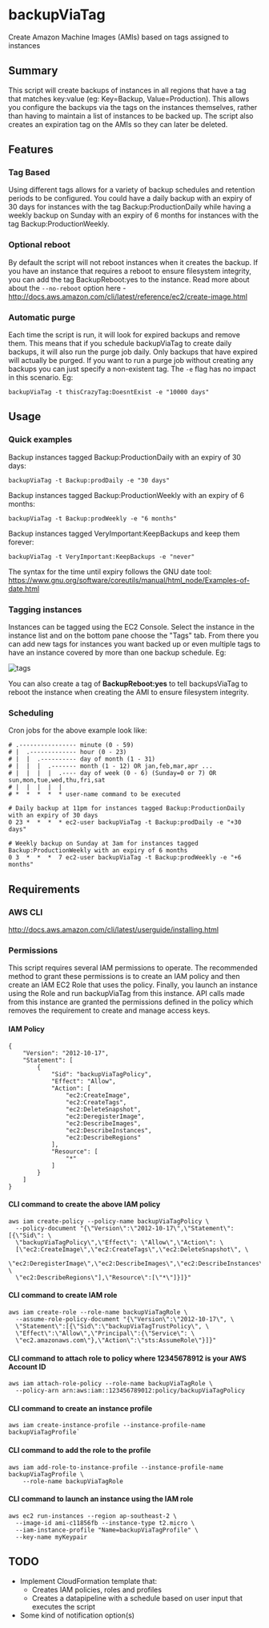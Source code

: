 # backupViaTag
Create Amazon Machine Images (AMIs) based on tags assigned to instances

## Summary
This script will create backups of instances in all regions that have a tag that matches key:value (eg: Key=Backup, Value=Production). This allows you configure the backups via the tags on the instances themselves, rather than having to maintain a list of instances to be backed up. The script also creates an expiration tag on the AMIs so they can later be deleted. 

## Features
### Tag Based
Using different tags allows for a variety of backup schedules and retention periods to be configured. You could have a daily backup with an expiry of 30 days for instances with the tag Backup:ProductionDaily while having a weekly backup on Sunday with an expiry of 6 months for instances with the tag Backup:ProductionWeekly. 

### Optional reboot
By default the script will not reboot instances when it creates the backup. If you have an instance that requires a reboot to ensure filesystem integrity, you can add the tag BackupReboot:yes to the instance. Read more about about the `--no-reboot` option here - http://docs.aws.amazon.com/cli/latest/reference/ec2/create-image.html

### Automatic purge
Each time the script is run, it will look for expired backups and remove them. This means that if you schedule backupViaTag to create daily backups, it will also run the purge job daily. Only backups that have expired will actually be purged. If you want to run a purge job without creating any backups you can just specify a non-existent tag. The `-e` flag has no impact in this scenario. Eg:

`backupViaTag -t thisCrazyTag:DoesntExist -e "10000 days"`

## Usage
### Quick examples
Backup instances tagged Backup:ProductionDaily with an expiry of 30 days:

`backupViaTag -t Backup:prodDaily -e "30 days"`

Backup instances tagged Backup:ProductionWeekly with an expiry of 6 months:

`backupViaTag -t Backup:prodWeekly -e "6 months"`

Backup instances tagged VeryImportant:KeepBackups and keep them forever:

`backupViaTag -t VeryImportant:KeepBackups -e "never"`

The syntax for the time until expiry follows the GNU date tool:
https://www.gnu.org/software/coreutils/manual/html_node/Examples-of-date.html

### Tagging instances
Instances can be tagged using the EC2 Console. Select the instance in the instance list and on the bottom pane choose the "Tags" tab. From there you can add new tags for instances you want backed up or even multiple tags to have an instance covered by more than one backup schedule. Eg:

![tags](https://cloud.githubusercontent.com/assets/15039809/10413501/eaab2e02-6ff6-11e5-9ee6-1a9a5d1a3958.png)

You can also create a tag of **BackupReboot:yes** to tell backupsViaTag to reboot the instance when creating the AMI to ensure filesystem integrity. 

### Scheduling
Cron jobs for the above example look like:
```
# .---------------- minute (0 - 59)
# |  .------------- hour (0 - 23)
# |  |  .---------- day of month (1 - 31)
# |  |  |  .------- month (1 - 12) OR jan,feb,mar,apr ...
# |  |  |  |  .---- day of week (0 - 6) (Sunday=0 or 7) OR sun,mon,tue,wed,thu,fri,sat
# |  |  |  |  |
# *  *  *  *  * user-name command to be executed

# Daily backup at 11pm for instances tagged Backup:ProductionDaily with an expiry of 30 days
0 23 *  *  *  * ec2-user backupViaTag -t Backup:prodDaily -e "+30 days"

# Weekly backup on Sunday at 3am for instances tagged Backup:ProductionWeekly with an expiry of 6 months
0 3  *  *  *  7 ec2-user backupViaTag -t Backup:prodWeekly -e "+6 months"

```

## Requirements
### AWS CLI
http://docs.aws.amazon.com/cli/latest/userguide/installing.html

### Permissions
This script requires several IAM permissions to operate. The recommended method to grant these permissions is to create an IAM policy and then create an IAM EC2 Role that uses the policy. Finally, you launch an instance using the Role and run backupViaTag from this instance. API calls made from this instance are granted the permissions defined in the policy which removes the requirement to create and manage access keys.

#### IAM Policy
```
{
    "Version": "2012-10-17",
    "Statement": [
        {
            "Sid": "backupViaTagPolicy",
            "Effect": "Allow",
            "Action": [
                "ec2:CreateImage",
                "ec2:CreateTags",
                "ec2:DeleteSnapshot",
                "ec2:DeregisterImage",
                "ec2:DescribeImages",
                "ec2:DescribeInstances",
                "ec2:DescribeRegions"
            ],
            "Resource": [
                "*"
            ]
        }
    ]
}
```
#### CLI command to create the above IAM policy
```
aws iam create-policy --policy-name backupViaTagPolicy \
  --policy-document "{\"Version\":\"2012-10-17\",\"Statement\":[{\"Sid\": \
  \"backupViaTagPolicy\",\"Effect\": \"Allow\",\"Action\": \
  [\"ec2:CreateImage\",\"ec2:CreateTags\",\"ec2:DeleteSnapshot\", \
  \"ec2:DeregisterImage\",\"ec2:DescribeImages\",\"ec2:DescribeInstances\", \
  \"ec2:DescribeRegions\"],\"Resource\":[\"*\"]}]}"
```

#### CLI command to create IAM role
```
aws iam create-role --role-name backupViaTagRole \
  --assume-role-policy-document "{\"Version\":\"2012-10-17\", \
  \"Statement\":[{\"Sid\":\"backupViaTagTrustPolicy\", \
  \"Effect\":\"Allow\",\"Principal\":{\"Service\": \
  \"ec2.amazonaws.com\"},\"Action\":\"sts:AssumeRole\"}]}"
```
#### CLI command to attach role to policy where 12345678912 is your AWS Account ID
```
aws iam attach-role-policy --role-name backupViaTagRole \
  --policy-arn arn:aws:iam::123456789012:policy/backupViaTagPolicy
```
#### CLI command to create an instance profile
```
aws iam create-instance-profile --instance-profile-name backupViaTagProfile`
```
#### CLI command to add the role to the profile
```
aws iam add-role-to-instance-profile --instance-profile-name backupViaTagProfile \
    --role-name backupViaTagRole
```
#### CLI command to launch an instance using the IAM role 
```
aws ec2 run-instances --region ap-southeast-2 \
  --image-id ami-c11856fb --instance-type t2.micro \
  --iam-instance-profile "Name=backupViaTagProfile" \
  --key-name myKeypair 
```
## TODO
- Implement CloudFormation template that:
  - Creates IAM policies, roles and profiles
  - Creates a datapipeline with a schedule based on user input that executes the script 
- Some kind of notification option(s)
